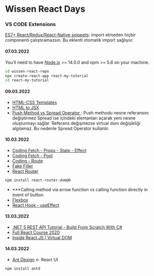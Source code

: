 # Wissen React Days
### VS CODE Extensions
[ES7+ React/Redux/React-Native snippets](https://marketplace.visualstudio.com/items?itemName=dsznajder.es7-react-js-snippets): import etmeden hiçbir componenti çalıştıramazsın. Bu eklenti otomatik import sağlıyor.
#### 07.03.2022
You’ll need to have [Node.js](https://nodejs.org/) >= 14.0.0 and npm >= 5.6 on your machine.
```sh
cd wissen-react-repo
npx create-react-app react-my-tutorial
cd react-my-tutorial
```
#### 09.03.2022
- [HTML-CSS Templates](https://www.w3schools.com/w3css/w3css_templates.asp)
- [HTML to JSX ](https://transform.tools/html-to-jsx)
- [Push Method vs Spread Operator ](https://www.educative.io/courses/simplifying-javascript-handy-guide/B6yY3r7vEDJ): Push methodu nesne referansını değiştirmez Spread ise içindeki elemanları açarak yeni nesne oluşturmayı sağlar. Referans değişmezse virtual dom değişikliği algılamaz. Bu nedenle Spread Operator kullanlır.
#### 10.03.2022
- [Coding Fetch - Props - State - Effect ](https://github.com/cengiz1erg/wissen-react-repo/commit/84084a3f181f10d31c6819586ed10b6fe3c0a862)
- [Coding Fetch - Post](https://github.com/cengiz1erg/wissen-react-repo/commit/eaca37df28b79503685ae2a8f16e474edc833a7b)
- [Coding - Route](https://github.com/cengiz1erg/wissen-react-repo/commit/620bb8dc6038481265f5cb172afcd2fc15c47576)
- [Fake Filler](https://chrome.google.com/webstore/detail/fake-filler/bnjjngeaknajbdcgpfkgnonkmififhfo?hl=en)
- [React Router](https://chrome.google.com/webstore/detail/fake-filler/bnjjngeaknajbdcgpfkgnonkmififhfo?hl=en)
```sh
npm install react-router-dom@6
```
- ***Calling method via arrow function vs calling function directly in event of button.
- [Flexbox](https://css-tricks.com/snippets/css/a-guide-to-flexbox/)
- [React Hook - useEffect](https://medium.com/frontend-development-with-js/react-hooks-useeffect-nedir-1a94e5463b7f)

#### 13.03.2022
- [.NET 5 REST API Tutorial - Build From Scratch With C#](https://www.youtube.com/watch?v=ZXdFisA_hOY&t=11563s)
- [Full React Course 2020](https://www.youtube.com/watch?v=4UZrsTqkcW4&t=8234s)
- [Inside React.JS | Virtual DOM](https://medium.com/swlh/inside-react-js-virtual-dom-680020c526af)
#### 14.03.2022
- [Ant Design](https://ant.design/) <- React UI
```sh
npm install antd
```
